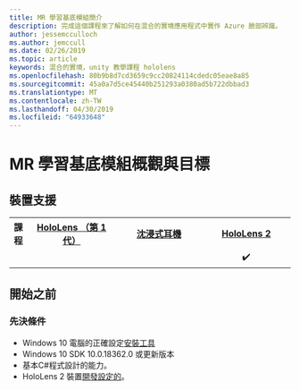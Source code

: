 ```yaml
---
title: MR 學習基底模組簡介
description: 完成這個課程來了解如何在混合的實境應用程式中實作 Azure 臉部辨識。
author: jessemcculloch
ms.author: jemccull
ms.date: 02/26/2019
ms.topic: article
keywords: 混合的實境，unity 教學課程 hololens
ms.openlocfilehash: 80b9b8d7cd3659c9cc20824114cdedc05eae8a85
ms.sourcegitcommit: 45a0a7d5ce45440b251293a0380ad5b722dbbad3
ms.translationtype: MT
ms.contentlocale: zh-TW
ms.lasthandoff: 04/30/2019
ms.locfileid: "64933648"
---
```

# <a name="mr-learning-base-module-overview--objectives"></a>MR 學習基底模組概觀與目標

## <a name="device-support"></a>裝置支援

<table>
<tr>
<th>課程</th><th style="width:150px"> <a href="hololens-hardware-details.md">HoloLens （第 1 代）</a></th><th style="width:150px"> <a href="immersive-headset-hardware-details.md">沈浸式耳機</a></th><th style="width:150px"> <a href="https://www.microsoft.com/en-us/hololens/hardware">HoloLens 2</a></th>
</tr><tr>
<td></td><td style="text-align: center;"> </td><td style="text-align: center;"> </td><td style="text-align: center;"> ✔️</td>
</tr>
</table>

## <a name="before-you-start"></a>開始之前

### <a name="prerequisites"></a>先決條件

* Windows 10 電腦的正確設定[安裝工具](install-the-tools.md)
* Windows 10 SDK 10.0.18362.0 或更新版本
* 基本C#程式設計的能力。
* HoloLens 2 裝置[開發設定的](using-visual-studio.md#enabling-developer-mode)。

